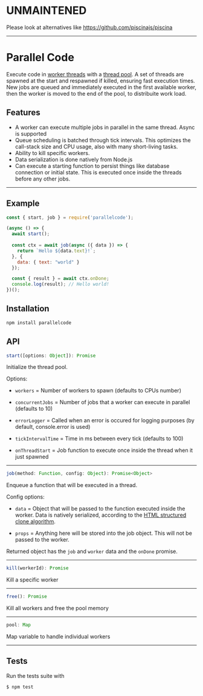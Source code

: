 # UNMAINTENED
Please look at alternatives like https://github.com/piscinajs/piscina

---

# Parallel Code

Execute code in [worker threads](https://nodejs.org/api/worker_threads.html) with a [thread pool](https://en.wikipedia.org/wiki/Thread_pool). A set of threads are spawned at the start and respawned if killed, ensuring fast execution times. New jobs are queued and immediately executed in the first available worker, then the worker is moved to the end of the pool, to distribuite work load.

## Features

- A worker can execute multiple jobs in parallel in the same thread. Async is supported
- Queue scheduling is batched through tick intervals. This optimizes the call-stack size and CPU usage, also with many short-living tasks.
- Ability to kill specific workers.
- Data serialization is done natively from Node.js
- Can execute a starting function to persist things like database connection or initial state. This is executed once inside the threads before any other jobs.

---

## Example

```javascript
const { start, job } = require('parallelcode');

(async () => {
  await start();
  
  const ctx = await job(async ({ data }) => {
    return `Hello ${data.text}!`;
  }, {
    data: { text: "world" }
  });

  const { result } = await ctx.onDone;
  console.log(result); // Hello world!
})();
```

## Installation

```bash
npm install parallelcode
```

## API

```javascript
start([options: Object]): Promise
```

Initialize the thread pool.

Options:
 - `workers` = Number of workers to spawn (defaults to CPUs number)

 - `concurrentJobs` = Number of jobs that a worker can execute in parallel (defaults to 10)

- `errorLogger` = Called when an error is occured for logging purposes (by default, console.error is used)

- `tickIntervalTime` = Time in ms between every tick (defaults to 100)

- `onThreadStart` = Job function to execute once inside the thread when it just spawned

---

```javascript
job(method: Function, config: Object): Promise<Object>
```

Enqueue a function that will be executed in a thread.


Config options:

  - `data` = Object that will be passed to the function executed inside the worker. Data is natively serialized, according to the [HTML structured clone algorithm](https://developer.mozilla.org/en-US/docs/Web/API/Web_Workers_API/Structured_clone_algorithm).

  - `props` = Anything here will be stored into the job object. This will not be passed to the worker.

Returned object has the `job` and `worker` data and the `onDone` promise.

---

```javascript
kill(workerId): Promise
```

Kill a specific worker

---

```javascript
free(): Promise
```
Kill all workers and free the pool memory

---

```javascript
pool: Map
```

Map variable to handle individual workers

---

## Tests

Run the tests suite with
```bash
$ npm test
```
